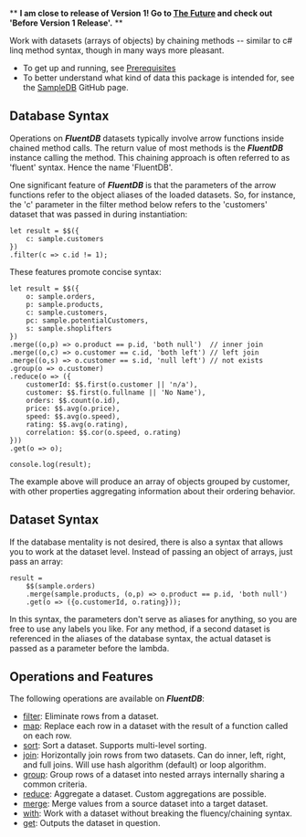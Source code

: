 ** **I am close to release of Version 1!  Go to [The Future](https://github.com/paulwilcox/FluentDB/wiki/The-Future) and check out 'Before Version 1 Release'.** **

Work with datasets (arrays of objects) by chaining methods -- similar to c# linq method syntax, though in many ways more pleasant. 

- To get up and running, see [Prerequisites](https://github.com/paulwilcox/FluentDB/wiki/Prerequisites)
- To better understand what kind of data this package is intended for, see the [SampleDB](https://github.com/paulwilcox/SampleDB) GitHub page.

## Database Syntax

Operations on **_FluentDB_** datasets typically involve arrow functions inside chained method calls.  The return value of most methods is the **_FluentDB_** instance calling the method.  This chaining approach is often referred to as 'fluent' syntax.  Hence the name 'FluentDB'.

One significant feature of **_FluentDB_** is that the parameters of the arrow functions refer to the object aliases of the loaded datasets.  So, for instance, the 'c' parameter in the filter method below refers to the 'customers' dataset that was passed in during instantiation: 

    let result = $$({
        c: sample.customers
    })
    .filter(c => c.id != 1); 

These features promote concise syntax:

    let result = $$({
        o: sample.orders,
        p: sample.products,
        c: sample.customers,
        pc: sample.potentialCustomers,
        s: sample.shoplifters 
    })
    .merge((o,p) => o.product == p.id, 'both null')  // inner join
    .merge((o,c) => o.customer == c.id, 'both left') // left join
    .merge((o,s) => o.customer == s.id, 'null left') // not exists
    .group(o => o.customer) 
    .reduce(o => ({
        customerId: $$.first(o.customer || 'n/a'), 
        customer: $$.first(o.fullname || 'No Name'),
        orders: $$.count(o.id), 
        price: $$.avg(o.price),
        speed: $$.avg(o.speed),
        rating: $$.avg(o.rating),
        correlation: $$.cor(o.speed, o.rating)
    }))
    .get(o => o);

    console.log(result);

The example above will produce an array of objects grouped by customer, with other properties aggregating information about their ordering behavior. 

## Dataset Syntax

If the database mentality is not desired, there is also a syntax that allows you to work at the dataset level.  Instead of passing an object of arrays, just pass an array:

    result = 
        $$(sample.orders)
        .merge(sample.products, (o,p) => o.product == p.id, 'both null') 
        .get(o => ({o.customerId, o.rating}));

In this syntax, the parameters don't serve as aliases for anything, so you are free to use any labels you like.  For any method, if a second dataset is referenced in the aliases of the database syntax, the actual dataset is passed as a parameter before the lambda.

## Operations and Features

The following operations are available on **_FluentDB_**:

* [filter](https://github.com/paulwilcox/FluentDB/wiki/Using-filter()): Eliminate rows from a dataset. 
* [map](https://github.com/paulwilcox/FluentDB/wiki/Using-map()): Replace each row in a dataset with the result of a function called on each row. 
* [sort](https://github.com/paulwilcox/FluentDB/wiki/Using-sort()): Sort a dataset.  Supports multi-level sorting.
* [join](https://github.com/paulwilcox/FluentDB/wiki/Using-join()): Horizontally join rows from two datasets.  Can do inner, left, right, and full joins. Will use hash algorithm (default) or loop algorithm.
* [group](https://github.com/paulwilcox/FluentDB/wiki/Using-[un]group()): Group rows of a dataset into nested arrays internally sharing a common criteria.
* [reduce](https://github.com/paulwilcox/FluentDB/wiki/Using-reduce[r](https://github.com/paulwilcox/FluentDB/wiki/)): Aggregate a dataset.  Custom aggregations are possible.
* [merge](https://github.com/paulwilcox/FluentDB/wiki/Using-merge()): Merge values from a source dataset into a target dataset.  
* [with](https://github.com/paulwilcox/FluentDB/wiki/Using-with()): Work with a dataset without breaking the fluency/chaining syntax. 
* [get](https://github.com/paulwilcox/FluentDB/wiki/Using-get()): Outputs the dataset in question.
